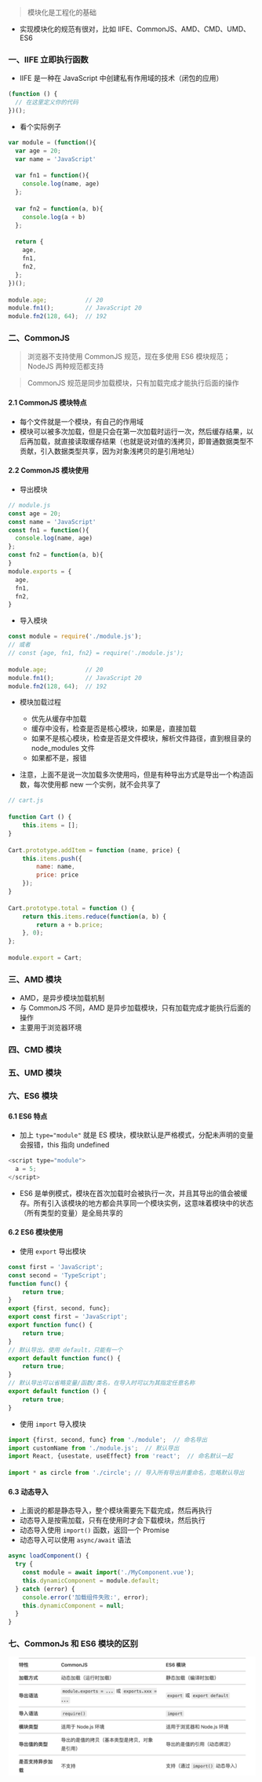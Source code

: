 > 模块化是工程化的基础

- 实现模块化的规范有很对，比如 IIFE、CommonJS、AMD、CMD、UMD、ES6

### 一、IIFE 立即执行函数

- IIFE 是一种在 JavaScript 中创建私有作用域的技术（闭包的应用）

```js
(function () {
  // 在这里定义你的代码
})();
```
- 看个实际例子

```js
var module = (function(){
  var age = 20;
  var name = 'JavaScript'
  
  var fn1 = function(){
    console.log(name, age)
  };
  
  var fn2 = function(a, b){
    console.log(a + b)
  };
  
  return {
    age,
    fn1,
    fn2,
  };
})();

module.age;           // 20
module.fn1();         // JavaScript 20
module.fn2(128, 64);  // 192
```

### 二、CommonJS

> 浏览器不支持使用 CommonJS 规范，现在多使用 ES6 模块规范； NodeJS 两种规范都支持

> CommonJS 规范是同步加载模块，只有加载完成才能执行后面的操作

#### 2.1 CommonJS 模块特点

- 每个文件就是一个模块，有自己的作用域
- 模块可以被多次加载，但是只会在第一次加载时运行一次，然后缓存结果，以后再加载，就直接读取缓存结果（也就是说对值的浅拷贝，即普通数据类型不贡献，引入数据类型共享，因为对象浅拷贝的是引用地址）


#### 2.2 CommonJS 模块使用

- 导出模块
```js
// module.js
const age = 20;
const name = 'JavaScript'
const fn1 = function(){
  console.log(name, age)
};
const fn2 = function(a, b){
}
module.exports = {
  age,
  fn1,
  fn2,
}
```
- 导入模块
```js
const module = require('./module.js');
// 或者
// const {age, fn1, fn2} = require('./module.js');

module.age;           // 20
module.fn1();         // JavaScript 20
module.fn2(128, 64);  // 192
```

- 模块加载过程
  - 优先从缓存中加载
  - 缓存中没有，检查是否是核心模块，如果是，直接加载
  - 如果不是核心模块，检查是否是文件模块，解析文件路径，直到根目录的 node_modules 文件
  - 如果都不是，报错

- 注意，上面不是说一次加载多次使用吗，但是有种导出方式是导出一个构造函数，每次使用都 new 一个实例，就不会共享了

```js
// cart.js

function Cart () {
    this.items = [];
}

Cart.prototype.addItem = function (name, price) {
    this.items.push({
        name: name,
        price: price
    });
}

Cart.prototype.total = function () {
    return this.items.reduce(function(a, b) {
        return a + b.price;
    }, 0);
};

module.export = Cart;
```

### 三、AMD 模块

- AMD，是异步模块加载机制
- 与 CommonJS 不同，AMD 是异步加载模块，只有加载完成才能执行后面的操作
- 主要用于浏览器环境

### 四、CMD 模块

### 五、UMD 模块

### 六、ES6 模块

#### 6.1 ES6 特点

- 加上 `type="module"` 就是 ES 模块，模块默认是严格模式，分配未声明的变量会报错，this 指向 undefined

```js
<script type="module">
  a = 5; 
</script>
```

- ES6 是单例模式，模块在首次加载时会被执行一次，并且其导出的值会被缓存。所有引入该模块的地方都会共享同一个模块实例，这意味着模块中的状态（所有类型的变量）是全局共享的

#### 6.2 ES6 模块使用

- 使用 `export` 导出模块

```js
const first = 'JavaScript';
const second = 'TypeScript';
function func() {
    return true;
}
export {first, second, func};
export const first = 'JavaScript';
export function func() {
    return true;
}
// 默认导出，使用 default，只能有一个
export default function func() {
    return true;
}
// 默认导出可以省略变量/函数/类名，在导入时可以为其指定任意名称
export default function () {
    return true;
}
```
- 使用 `import` 导入模块

```js
import {first, second, func} from './module';  // 命名导出
import customName from './module.js';  // 默认导出
import React, {usestate, useEffect} from 'react';  // 命名默认一起

import * as circle from './circle'; // 导入所有导出并重命名，忽略默认导出
```

#### 6.3 动态导入

- 上面说的都是静态导入，整个模块需要先下载完成，然后再执行
- 动态导入是按需加载，只有在使用时才会下载模块，然后执行
- 动态导入使用 `import()` 函数，返回一个 Promise
- 动态导入可以使用 `async/await` 语法

```js
async loadComponent() {
  try {
    const module = await import('./MyComponent.vue');
    this.dynamicComponent = module.default;
  } catch (error) {
    console.error('加载组件失败:', error);
    this.dynamicComponent = null;
  }
}
```

### 七、CommonJs 和 ES6 模块的区别

<img src="../static/b_11_1.jpg" alt="图片描述"  width="550" style="display: block; margin: 10px auto;">

